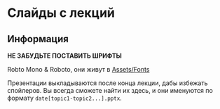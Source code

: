 # Слайды с лекций

## Информация
**НЕ ЗАБУДЬТЕ ПОСТАВИТЬ ШРИФТЫ**

Robto Mono & Roboto, они живут в [Assets/Fonts](https://github.com/am-cp-frontend/course/tree/master/Assets/Fonts)


Презентации выкладываются после конца лекции, дабы избежать спойлеров. Вы всегда сможете найти их здесь,
и они именуются по формату `date[topic1-topic2...].pptx`.
